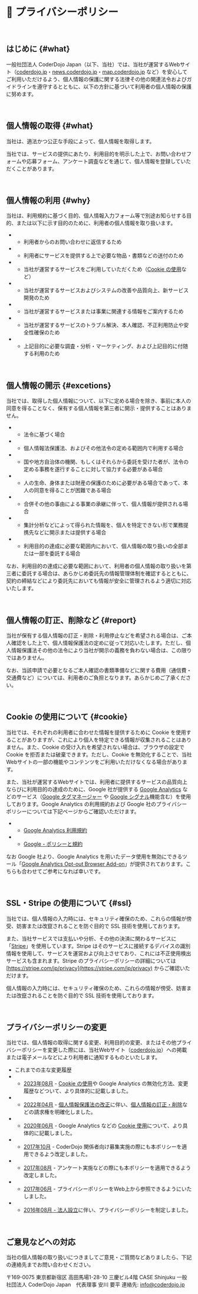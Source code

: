 # 🔐 プライバシーポリシー

<br>

## はじめに {#what}

一般社団法人 CoderDojo Japan（以下、当社）では、当社が運営するWebサイト（[coderdojo.jp](https://coderdojo.jp)・[news.coderdojo.jp](https://news.coderdojo.jp)・[map.coderdojo.jp](https://map.coderdojo.jp) など）を安心してご利用いただけるよう、個人情報の保護に関する法律その他の関連法令およびガイドラインを遵守するとともに、以下の方針に基づいて利用者の個人情報の保護に努めます。

<br>

## 個人情報の取得 {#what}

当社は、適法かつ公正な手段によって、個人情報を取得します。

当社では、サービスの提供にあたり、利用目的を明示した上で、お問い合わせフォームや応募フォーム、アンケート調査などを通じて、個人情報を登録していただくことがあります。

<br>

## 個人情報の利用 {#why}

当社は、利用規約に基づく目的、個人情報入力フォーム等で別途お知らせする目的、または以下に示す目的のために、利用者の個人情報を取り扱います。

- - 利用者からのお問い合わせに返信するため
- - 利用者にサービスを提供する上で必要な物品・書類などの送付のため
- - 当社が運営するサービスをご利用していただくため（[Cookie の使用](#cookie)など）
- - 当社が運営するサービスおよびシステムの改善や品質向上、新サービス開発のため
- - 当社が運営するサービスまたは事業に関連する情報をご案内するため
- - 当社が運営するサービスのトラブル解決、本人確認、不正利用防止や安全性確保のため
- - 上記目的に必要な調査・分析・マーケティング、および上記目的に付随する利用のため

<br>

## 個人情報の開示 {#excetions}

当社では、取得した個人情報について、以下に定める場合を除き、事前に本人の同意を得ることなく、保有する個人情報を第三者に開示・提供することはありません。

- - 法令に基づく場合
- - 個人情報法保護法、およびその他法令の定める範囲内で利用する場合
- - 国や地方自治体の機関、もしくはそれらから委託を受けた者が、法令の定める事務を遂行することに対して協力する必要がある場合
- - 人の生命、身体または財産の保護のために必要がある場合であって、本人の同意を得ることが困難である場合
- - 合併その他の事由による事業の承継に伴って、個人情報が提供される場合
- - 集計分析などによって得られた情報を、個人を特定できない形で業務提携先などに開示または提供する場合
- - 利用目的の達成に必要な範囲内において、個人情報の取り扱いの全部または一部を委託する場合

なお、利用目的の達成に必要な範囲において、利用者の個人情報の取り扱いを第三者に委託する場合は、あらかじめ委託先の情報管理体制を確認するとともに、契約の締結などにより委託先においても情報が安全に管理されるよう適切に対応いたします。

<br>

## 個人情報の訂正、削除など {#report}

当社が保有する個人情報の訂正・削除・利用停止などを希望される場合は、ご本人確認をした上で、個人情報保護法の定めに従って対応いたします。ただし、個人情報保護法その他の法令により当社が開示の義務を負わない場合は、この限りではありません。

なお、当該申請で必要となるご本人確認の書類準備などに関する費用（通信費・交通費など）については、利用者のご負担となります。あらかじめご了承ください。

<br>

## Cookie の使用について {#cookie}

当社では、それぞれの利用者に合わせた情報を提供するために Cookie を使用することがありますが、これにより個人を特定できる情報が収集されることはありません。また、Cookie の受け入れを希望されない場合は、ブラウザの設定で Cookie を拒否または破棄できます。ただし、Cookie を無効化することで、当社Webサイトの一部の機能やコンテンツをご利用いただけなくなる場合があります。

また、当社が運営するWebサイトでは、利用者に提供するサービスの品質向上ならびに利用目的の達成のために、Google 社が提供する [Google Analytics](https://marketingplatform.google.com/intl/ja/about/analytics/) などのサービス（[Google タグマネージャー](https://marketingplatform.google.com/intl/ja/about/tag-manager/benefits/) や [Google シグナル](https://support.google.com/analytics/answer/7532985)機能含む）を使用しております。Google Analytics の利用規約および Google 社のプライバシーポリシーについては下記ページからご確認いただけます。

- - [Google Analytics 利用規約](https://marketingplatform.google.com/about/analytics/terms/jp/)
- - [Google - ポリシーと規約](https://policies.google.com/?hl=ja)

なお Google 社より、Google Analytics を用いたデータ使用を無効にできるツール「[Google Analytics Opt-out Browser Add-on](https://tools.google.com/dlpage/gaoptout/?hl=ja)」が提供されております。こちらも合わせてご参考になれば幸いです。

<br>

## SSL・Stripe の使用について {#ssl}

当社では、個人情報の入力時には、セキュリティ確保のため、これらの情報が傍受、妨害または改竄されることを防ぐ目的で SSL 技術を使用しております。

また、当社サービスでは支払いや分析、その他の決済に関わるサービスに「[Stripe](https://stripe.com/jp)」を使用しています。Stripe はそのサービスに接続するデバイスの識別情報を使用して、サービスを運営および向上させており、これには不正使用検出サービスも含まれます。Stripe のプライバシーポリシーの詳細については [https://stripe.com/jp/privacy](https://stripe.com/jp/privacy) からご確認いただけます。

個人情報の入力時には、セキュリティ確保のため、これらの情報が傍受、妨害または改竄されることを防ぐ目的で SSL 技術を使用しております。

<br>

## プライバシーポリシーの変更

当社では、個人情報の取得に関する変更、利用目的の変更、またはその他プライバシーポリシーを変更した際には、当社Webサイト（[coderdojo.jp](/)）への掲載または電子メールなどにより利用者に通知するものといたします。

- これまでの主な変更履歴
- - [2023年08月](https://github.com/coderdojo-japan/coderdojo.jp/commit/5db29f0e0737e45011c84489c386a30eec4a871c) - [Cookie の使用](#cookie)や Google Analytics の無効化方法、変更履歴などついて、より具体的に記載しました。
- - [2022年04月](https://github.com/coderdojo-japan/coderdojo.jp/commit/b3982f5f172637db334c24ea4ad3d796bfbddfe2) - [個人情報保護法の改正](https://www.ppc.go.jp/personalinfo/minaoshi/)に伴い、[個人情報の訂正・削除](#report)などの請求権を明確化しました。
- - [2020年06月](https://github.com/coderdojo-japan/coderdojo.jp/commit/aaaffa23a3b62bed345f656e0d5d959e9eb82983) - Google Analytics などの [Cookie 使用](#cookie)について、より具体的に記載しました。
- - [2017年10月](https://github.com/coderdojo-japan/coderdojo.jp/commit/69a85d580b432370ae28d342e89d4f370e58d77f) - CoderDojo 関係者向け募集実施の際にも本ポリシーを適用できるよう改定しました。
- - [2017年08月](https://github.com/coderdojo-japan/coderdojo.jp/commit/07b91c55163f2a628346e14485124d873fceaaab) - アンケート実施などの際にも本ポリシーを適用できるよう改定しました。
- - [2017年06月](https://github.com/coderdojo-japan/coderdojo.jp/commit/72c13d09b153c2470ed4ee44851b5bb7709dc8ca) - プライバシーポリシーをWeb上から参照できるようにいたしました。
- - [2016年08月 - 法人設立](/docs/teikan)に伴い、プライバシーポリシーを制定しました。

<br>

## ご意見などへの対応

当社の個人情報の取り扱いにつきましてご意見・ご質問などありましたら、下記の連絡先までお問い合わせください。

〒169-0075 東京都新宿区
高田馬場1-28-10 三慶ビル4階 CASE Shinjuku
一般社団法人 CoderDojo Japan　代表理事 安川 要平
連絡先: info@coderdojo.jp
